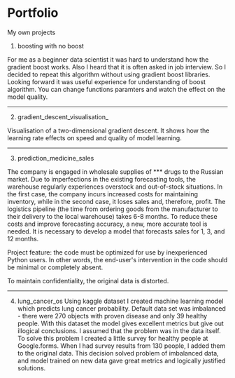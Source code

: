 # Portfolio
My own projects

1. boosting with no boost

For me as a beginner data scientist it was hard to understand how the gradient boost works. Also I heard that it is often asked in job interview. So I decided to repeat this algorithm without using gradient boost libraries. Looking forward it was useful experience for understanding of boost algorithm.
You can change functions paramters and watch the effect on the model quality.
___

2. gradient_descent_visualisation_

Visualisation of a two-dimensional gradient descent. It shows how the learning rate effects on speed and quality of model learning.
___

3. prediction_medicine_sales

The company is engaged in wholesale supplies of *** drugs to the Russian market. Due to imperfections in the existing forecasting tools, the warehouse regularly experiences overstock and out-of-stock situations. In the first case, the company incurs increased costs for maintaining inventory, while in the second case, it loses sales and, therefore, profit. The logistics pipeline (the time from ordering goods from the manufacturer to their delivery to the local warehouse) takes 6-8 months. To reduce these costs and improve forecasting accuracy, a new, more accurate tool is needed. It is necessary to develop a model that forecasts sales for 1, 3, and 12 months.

Project feature: the code must be optimized for use by inexperienced Python users. In other words, the end-user's intervention in the code should be minimal or completely absent.

To maintain confidentiality, the original data is distorted.
___

4. lung_cancer_os
Using kaggle dataset I created machine learning model which predicts lung cancer probability. Default data set was imbalanced - there were 270 objects with proven disease and only 39 healthy people. With this dataset the model gives excellent metrics but give out illogical conclusions. I assumed that the problem was in the data itself. To solve this problem I created a little survey for healthy people at Google.forms. When I had survey results from 130 people, I added them to the original data. This decision solved problem of imbalanced data, and model trained on new data gave great metrics and logically justified solutions.
